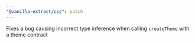 ```yaml
---
"@vanilla-extract/css": patch
---
```


Fixes a bug causing incorrect type inference when calling `createTheme` with a theme contract
